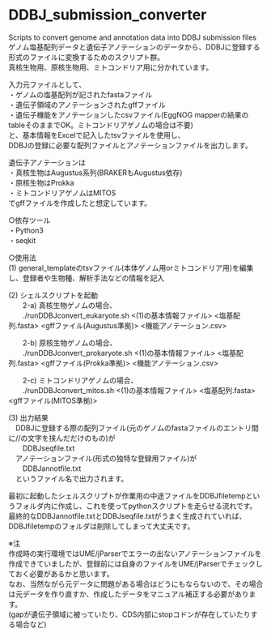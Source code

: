 # DDBJ_submission_converter
Scripts to convert genome and annotation data into DDBJ submission files  
ゲノム塩基配列データと遺伝子アノテーションのデータから、DDBJに登録する形式のファイルに変換するためのスクリプト群。  
真核生物用、原核生物用、ミトコンドリア用に分かれています。

入力元ファイルとして、  
・ゲノムの塩基配列が記されたfastaファイル  
・遺伝子領域のアノテーションされたgffファイル  
・遺伝子機能をアノテーションしたcsvファイル(EggNOG mapperの結果のtableそのままでOK。ミトコンドリアゲノムの場合は不要)  
と、基本情報をExcelで記入したtsvファイルを使用し、  
DDBJの登録に必要な配列ファイルとアノテーションファイルを出力します。

遺伝子アノテーションは  
・真核生物はAugustus系列(BRAKERもAugustus依存)  
・原核生物はProkka  
・ミトコンドリアゲノムはMITOS  
でgffファイルを作成したと想定しています。

○依存ツール  
・Python3  
・seqkit  

○使用法  
(1) general_templateのtsvファイル(本体ゲノム用orミトコンドリア用)を編集し、登録者や生物種、解析手法などの情報を記入

(2) シェルスクリプトを起動  
　　2-a) 真核生物ゲノムの場合、  
　　./runDDBJconvert_eukaryote.sh  <(1)の基本情報ファイル> <塩基配列.fasta> <gffファイル(Augustus準拠)> <機能アノテーション.csv>

　　2-b) 原核生物ゲノムの場合、  
　　./runDDBJconvert_prokaryote.sh  <(1)の基本情報ファイル> <塩基配列.fasta> <gffファイル(Prokka準拠)> <機能アノテーション.csv>

　　2-c) ミトコンドリアゲノムの場合、  
　　./runDDBJconvert_mitos.sh  <(1)の基本情報ファイル> <塩基配列.fasta> <gffファイル(MITOS準拠)>

(3) 出力結果  
　DDBJに登録する際の配列ファイル(元のゲノムのfastaファイルのエントリ間に//の文字を挟んだだけのもの)が  
　　DDBJseqfile.txt  
　アノテーションファイル(形式の独特な登録用ファイル)が  
　　DDBJannotfile.txt  
　というファイル名で出力されます。

最初に起動したシェルスクリプトが作業用の中途ファイルをDDBJfiletempというフォルダ内に作成し、これを使ってpythonスクリプトを走らせる流れです。  
最終的なDDBJannotfile.txtとDDBJseqfile.txtがうまく生成されていれば、DDBJfiletempのフォルダは削除してしまって大丈夫です。  

※注  
作成時の実行環境ではUME/jParserでエラーの出ないアノテーションファイルを作成できていましたが、登録前には自身のファイルをUME/jParserでチェックしておく必要があるかと思います。  
なお、当然ながら元データに問題がある場合はどうにもならないので、その場合は元データを作り直すか、作成したデータをマニュアル補正する必要があります。  
(gapが遺伝子領域に被っていたり、CDS内部にstopコドンが存在していたりする場合など)
